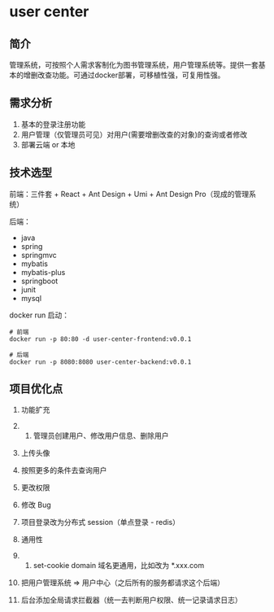# user center

## 简介

管理系统，可按照个人需求客制化为图书管理系统，用户管理系统等。提供一套基本的增删改查功能。可通过docker部署，可移植性强，可复用性强。

## 需求分析

1. 基本的登录注册功能
2. 用户管理（仅管理员可见）对用户(需要增删改查的对象)的查询或者修改
3. 部署云端 or 本地

## 技术选型

前端：三件套 + React + Ant Design + Umi + Ant Design Pro（现成的管理系统）

后端：

- java
- spring
- springmvc
- mybatis
- mybatis-plus
- springboot
- junit
- mysql



docker run 启动：

```plain
# 前端
docker run -p 80:80 -d user-center-frontend:v0.0.1

# 后端
docker run -p 8080:8080 user-center-backend:v0.0.1
```



## 项目优化点

1. 功能扩充

1. 1. 管理员创建用户、修改用户信息、删除用户
2. 上传头像
3. 按照更多的条件去查询用户
4. 更改权限

1. 修改 Bug
2. 项目登录改为分布式 session（单点登录 - redis）
3. 通用性

1. 1. set-cookie domain 域名更通用，比如改为 *.xxx.com
2. 把用户管理系统 => 用户中心（之后所有的服务都请求这个后端）

1. 后台添加全局请求拦截器（统一去判断用户权限、统一记录请求日志）

